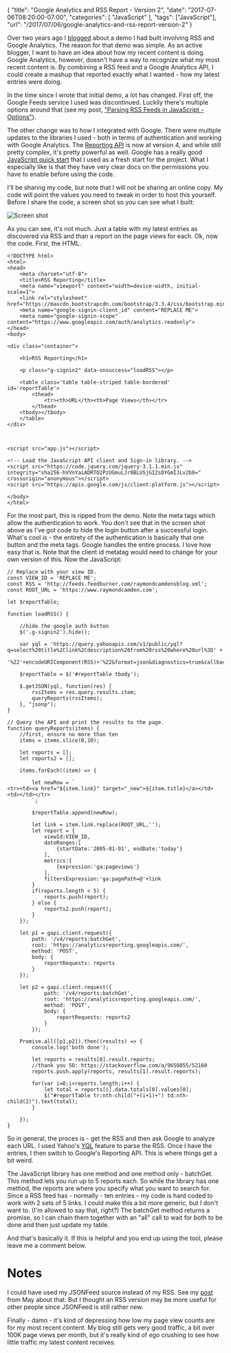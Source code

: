 {
	"title": "Google Analytics and RSS Report - Version 2",
	"date": "2017-07-06T08:20:00-07:00",
	"categories": [
		"JavaScript"
	],
	"tags": ["JavaScript"],
	"url": "/2017/07/06/google-analytics-and-rss-report-version-2"
}

Over two years ago I [blogged](https://www.raymondcamden.com/2015/06/08/google-analytics-and-rss-report/) about a demo I had built involving RSS and Google Analytics. The reason for that demo was simple. As an active blogger, I want to have an idea about how my recent content is doing. Google Analytics, however, doesn't have a way to recognize what my most recent content is. By combining a RSS feed and a Google Analytics API, I could create a mashup that reported exactly what I wanted - how my latest entries were doing.

In the time since I wrote that initial demo, a lot has changed. First off, the Google Feeds service I used was discontinued. Luckily there's multiple options around that (see my post, ["Parsing RSS Feeds in JavaScript - Options"](https://www.raymondcamden.com/2015/12/08/parsing-rss-feeds-in-javascript-options)).

The other change was to how I integrated with Google. There were multiple updates to the libraries I used - both in terms of authentication and working with Google Analytics. The [Reporting API](https://developers.google.com/analytics/devguides/reporting/core/v4/) is now at version 4, and while still pretty complex, it's pretty powerful as well. Google has a really good [JavaScript quick start](https://developers.google.com/analytics/devguides/reporting/core/v4/quickstart/web-js) that I used as a fresh start for the project. What I especially like is that they have very clear docs on the permissions you have to enable before using the code.

I'll be sharing my code, but note that I will not be sharing an online copy. My code will point the values you need to tweak in order to host this yourself. Before I share the code, a screen shot so you can see what I built:

![Screen shot](https://static.raymondcamden.com/images/2017/7/rss_ga.jpg)

As you can see, it's not much. Just a table with my latest entries as discovered via RSS and than a report on the page views for each. Ok, now the code. First, the HTML.

<pre><code class="language-markup">&lt;!DOCTYPE html&gt;
&lt;html&gt;
&lt;head&gt;
	&lt;meta charset=&quot;utf-8&quot;&gt;
	&lt;title&gt;RSS Reporting&lt;&#x2F;title&gt;
	&lt;meta name=&quot;viewport&quot; content=&quot;width=device-width, initial-scale=1&quot;&gt;
	&lt;link rel=&quot;stylesheet&quot; href=&quot;https:&#x2F;&#x2F;maxcdn.bootstrapcdn.com&#x2F;bootstrap&#x2F;3.3.4&#x2F;css&#x2F;bootstrap.min.css&quot;&gt;
	&lt;meta name=&quot;google-signin-client_id&quot; content=&quot;REPLACE ME&quot;&gt;
	&lt;meta name=&quot;google-signin-scope&quot; content=&quot;https:&#x2F;&#x2F;www.googleapis.com&#x2F;auth&#x2F;analytics.readonly&quot;&gt;
&lt;&#x2F;head&gt;
&lt;body&gt;

&lt;div class=&quot;container&quot;&gt;

	&lt;h1&gt;RSS Reporting&lt;&#x2F;h1&gt;

	&lt;p class=&quot;g-signin2&quot; data-onsuccess=&quot;loadRSS&quot;&gt;&lt;&#x2F;p&gt;

    &lt;table class=&#x27;table table-striped table-bordered&#x27; id=&#x27;reportTable&#x27;&gt;
		&lt;thead&gt;
			&lt;tr&gt;&lt;th&gt;URL&lt;&#x2F;th&gt;&lt;th&gt;Page Views&lt;&#x2F;th&gt;&lt;&#x2F;tr&gt;
		&lt;&#x2F;thead&gt;
	&lt;tbody&gt;&lt;&#x2F;tbody&gt;
	&lt;&#x2F;table&gt;
&lt;&#x2F;div&gt;



&lt;script src=&quot;app.js&quot;&gt;&lt;&#x2F;script&gt;

&lt;!-- Load the JavaScript API client and Sign-in library. --&gt;
&lt;script src=&quot;https:&#x2F;&#x2F;code.jquery.com&#x2F;jquery-3.1.1.min.js&quot; integrity=&quot;sha256-hVVnYaiADRTO2PzUGmuLJr8BLUSjGIZsDYGmIJLv2b8=&quot; crossorigin=&quot;anonymous&quot;&gt;&lt;&#x2F;script&gt;
&lt;script src=&quot;https:&#x2F;&#x2F;apis.google.com&#x2F;js&#x2F;client:platform.js&quot;&gt;&lt;&#x2F;script&gt;

&lt;&#x2F;body&gt;
&lt;&#x2F;html&gt;
</code></pre>

For the most part, this is ripped from the demo. Note the meta tags which allow the authentication to work. You don't see that in the screen shot above as I've got code to hide the login button after a successful login. What's cool is - the entirety of the authentication is basically that one button and the meta tags. Google handles the entire process. I love how easy that is. Note that the client id metatag would need to change for your own version of this. Now the JavaScript:

<pre><code class="language-javascript">&#x2F;&#x2F; Replace with your view ID.
const VIEW_ID = &#x27;REPLACE ME&#x27;;
const RSS = &#x27;http:&#x2F;&#x2F;feeds.feedburner.com&#x2F;raymondcamdensblog.xml&#x27;;
const ROOT_URL = &#x27;https:&#x2F;&#x2F;www.raymondcamden.com&#x27;;

let $reportTable;

function loadRSS() {

	&#x2F;&#x2F;hide the google auth button
	$(&#x27;.g-signin2&#x27;).hide();

    var yql = &#x27;https:&#x2F;&#x2F;query.yahooapis.com&#x2F;v1&#x2F;public&#x2F;yql?q=select%20title%2Clink%2Cdescription%20from%20rss%20where%20url%3D&#x27; +
	&#x27;%22&#x27;+encodeURIComponent(RSS)+&#x27;%22&amp;format=json&amp;diagnostics=true&amp;callback=&#x27;;

	$reportTable = $(&#x27;#reportTable tbody&#x27;);

    $.getJSON(yql, function(res) {
        rssItems = res.query.results.item;
		queryReports(rssItems);
    }, &quot;jsonp&quot;);
}

&#x2F;&#x2F; Query the API and print the results to the page.
function queryReports(items) {
	&#x2F;&#x2F;first, ensure no more than ten
	items = items.slice(0,10);

	let reports = [];
	let reports2 = [];

	items.forEach((item) =&gt; {

		let newRow = `
&lt;tr&gt;&lt;td&gt;&lt;a href=&quot;${item.link}&quot; target=&quot;_new&quot;&gt;${item.title}&lt;&#x2F;a&gt;&lt;&#x2F;td&gt;&lt;td&gt;&lt;&#x2F;td&gt;&lt;&#x2F;tr&gt;
		`;

		$reportTable.append(newRow);

		let link = item.link.replace(ROOT_URL,&#x27;&#x27;);
		let report = {
			viewId:VIEW_ID,
			dateRanges:[
				{startDate:&#x27;2005-01-01&#x27;, endDate:&#x27;today&#x27;}
			], 
			metrics:[
				{expression:&#x27;ga:pageviews&#x27;}
			],
			filtersExpression:&#x27;ga:pagePath=@&#x27;+link
		}
		if(reports.length &lt; 5) {
			reports.push(report);
		} else {
			reports2.push(report);
		}
	});

	let p1 = gapi.client.request({
		path: &#x27;&#x2F;v4&#x2F;reports:batchGet&#x27;,
		root: &#x27;https:&#x2F;&#x2F;analyticsreporting.googleapis.com&#x2F;&#x27;,
		method: &#x27;POST&#x27;,
		body: {
			reportRequests: reports
		}
	});

	let p2 = gapi.client.request({
			path: &#x27;&#x2F;v4&#x2F;reports:batchGet&#x27;,
			root: &#x27;https:&#x2F;&#x2F;analyticsreporting.googleapis.com&#x2F;&#x27;,
			method: &#x27;POST&#x27;,
			body: {
				reportRequests: reports2
			}
		});

	Promise.all([p1,p2]).then((results) =&gt; {
		console.log(&#x27;both done&#x27;);		

		let reports = results[0].result.reports;
		&#x2F;&#x2F;thank you SO: https:&#x2F;&#x2F;stackoverflow.com&#x2F;a&#x2F;9650855&#x2F;52160
		reports.push.apply(reports, results[1].result.reports);

		for(var i=0;i&lt;reports.length;i++) {
			let total = reports[i].data.totals[0].values[0];
    	    $(&quot;#reportTable tr:nth-child(&quot;+(i+1)+&quot;) td:nth-child(2)&quot;).text(total);
		}

	});
}
</code></pre>

So in general, the proces is - get the RSS and then ask Google to analyze each URL. I used Yahoo's [YQL](https://developer.yahoo.com/yql/) feature to parse the RSS. Once I have the entries, I then switch to Google's Reporting API. This is where things get a bit weird.

The JavaScript library has one method and one method only - batchGet. This method lets you run up to 5 reports each. So while the library has one method, the reports are where you specify what you want to search for. Since a RSS feed has - normally - ten entries - my code is hard coded to work with 2 sets of 5 links. I could make this a bit more generic, but I don't want to. (I'm allowed to say that, right?) The batchGet method returns a promise, so I can chain them together with an "all" call to wait for both to be done and then just update my table. 

And that's basically it. If this is helpful and you end up using the tool, please leave me a comment below.

Notes
===

I could have used my JSONFeed source instead of my RSS. See my [post](https://www.raymondcamden.com/2017/05/18/creating-a-json-feed-for-hugo/) from May about that. But I thought an RSS version may be more useful for other people since JSONFeed is still rather new.

Finally - damn - it's kind of depressing how low my page view counts are for my most recent content. My blog still gets very good traffic, a bit over 100K page views per month, but it's really kind of ego crushing to see how little traffic my latest content receives. 